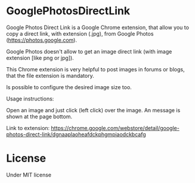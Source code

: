 # GooglePhotosDirectLink
Google Photos Direct Link is a Google Chrome extension, that allow you to copy a 
direct link, with extension (.jpg), from Google Photos (https://photos.google.com).

Google Photos doesn't allow to get an image direct link (with image extension [like png or jpg]).

This Chrome extension is very helpful to post images in forums or blogs, that the file extension is mandatory.

Is possible to configure the desired image size too.

Usage instructions:

Open an image and just click (left click) over the image. An message is shown at the page bottom.

Link to extension: https://chrome.google.com/webstore/detail/google-photos-direct-link/dgnaaplaoheafdckphgmpiaodckbcafg

# License
Under MIT license
